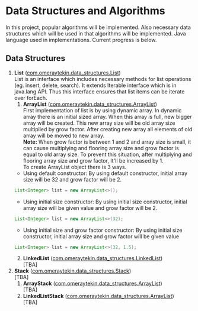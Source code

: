 
# Data Structures and Algorithms

In this project, popular algorithms will be implemented. Also necessary data structures which will be used in that algorithms will be implemented. Java language used in implementations. Current progress is below.

## Data Structures

1. <b>List</b> ([com.omeraytekin.data_structures.List](src/com/omeraytekin/data_structures/List.java))</br>
List is an interface which includes necessary methods for list operations (eg. insert, delete, search). It extends Iterable interface which is in java.lang API. Thus this interface ensures that list items can be iterate over forEach. 
    1. <b>ArrayList</b> ([com.omeraytekin.data_structures.ArrayList](src/com/omeraytekin/data_structures/ArrayList.java))</br>
    First implementation of list is by using dynamic array. In dynamic array there is an initial sized array. When this array is full, new bigger array will be created. This new array size will be old array size multiplied by grow factor. After creating new array all elements of old array will be moved to new array.</br>
    <b>Note:</b> When grow factor is between 1 and 2 and array size is small, it can cause multiplying and flooring array size and grow factor is equal to old array size. To prevent this situation, after multiplying and flooring array size and grow factor, It'll be increased by 1.</br>
    To create ArrayList object there is 3 ways.</br>
    - Using default constructor: By using default constructor, initial array size will be 32 and grow factor will be 2.</br>
    ```java
    List<Integer> list = new ArrayList<>();
    ```
    - Using initial size constructor: By using initial size constructor, initial array size will be given value and grow factor will be 2.</br>
    ```java
    List<Integer> list = new ArrayList<>(32);
    ```
    - Using initial size and grow factor constructor: By using initial size constructor, initial array size and grow factor will be given value</br>
    ```java
    List<Integer> list = new ArrayList<>(32, 1.5);
    ```
    2. <b>LinkedList</b> ([com.omeraytekin.data_structures.LinkedList](src/com/omeraytekin/data_structures/LinkedList.java))</br>
    [TBA]
2. <b>Stack</b> ([com.omeraytekin.data_structures.Stack](src/com/omeraytekin/data_structures/Stack.java))</br>
    [TBA]
    1. <b>ArrayStack</b> ([com.omeraytekin.data_structures.ArrayList](src/com/omeraytekin/data_structures/ArrayStack.java))</br>
    [TBA]
    2. <b>LinkedListStack</b> ([com.omeraytekin.data_structures.ArrayList](src/com/omeraytekin/data_structures/LinkedListStack.java))</br>
    [TBA]
